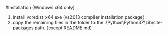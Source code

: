 #Installation (Windows x64 only)
1. install vcredist_x64.exe (vs2013 compiler installation package)
2. copy the remaining files in the folder to the .\Python\Python37\Lib\site-packages path. (except README.md)
